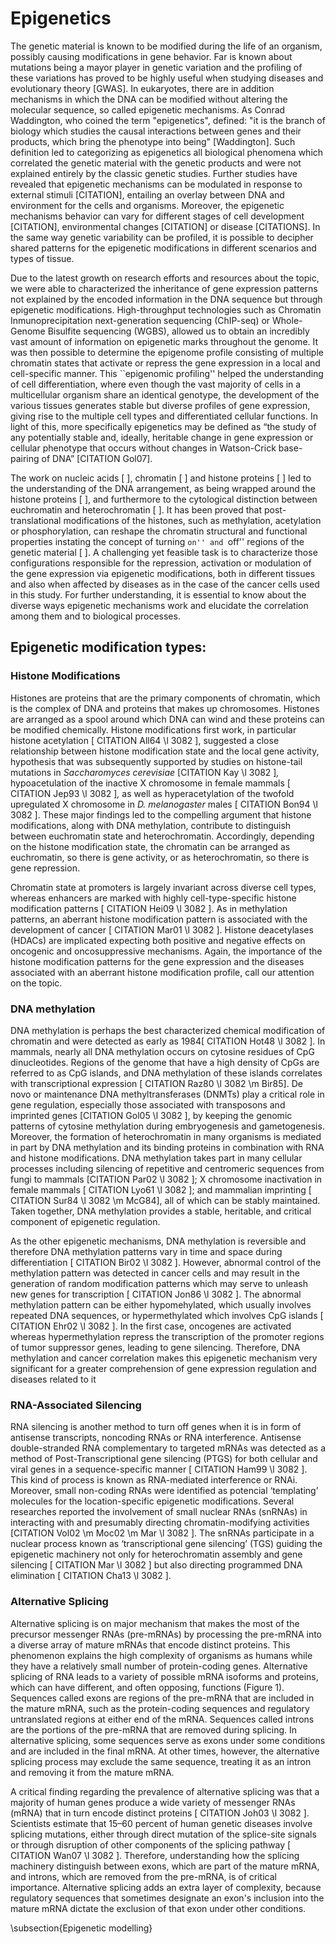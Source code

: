 # Epigenetics

The genetic material is known to be modified during the life of an organism, possibly causing modifications in gene behavior. Far is known about mutations being a mayor player in genetic variation and the profiling of these variations has proved to be highly useful when studying diseases and evolutionary theory [GWAS]. In eukaryotes, there are in addition mechanisms in which the DNA can be modified without altering the molecular sequence, so called epigenetic mechanisms. As Conrad Waddington, who coined the term "epigenetics", defined: "it is the branch of biology which studies the causal interactions between genes and their products, which bring the phenotype into being" [Waddington]. Such definition led to categorizing as epigenetics all biological phenomena which correlated the genetic material with the genetic products and were not explained entirely by the classic genetic studies. Further studies have revealed that epigenetic mechanisms can be modulated in response to external stimuli [CITATION], entailing an overlay between DNA  and environment for the cells and organisms. Moreover, the epigenetic mechanisms behavior can vary for different stages of cell development [CITATION], environmental changes [CITATION] or disease [CITATIONS]. In the same way genetic variability can be profiled, it is possible to decipher shared patterns for the epigenetic modifications in different scenarios and types of tissue. 

Due to the latest growth on research efforts and resources about the topic, we were able to characterized the inheritance of gene expression patterns not explained by the encoded information in the DNA sequence but through epigenetic modifications. High-throughput technologies such as Chromatin Inmunoprecipitation next-generation sequencing (ChIP-seq) or Whole-Genome Bisulfite sequencing (WGBS), allowed us to obtain an incredibly vast amount of information on epigenetic marks throughout the genome. It was then possible to determine the epigenome profile consisting of multiple chromatin states that activate or repress the gene expression in a local and cell-specific manner. This ``epigenomic profiling'' helped the understanding of cell differentiation, where even though the vast majority of cells in a multicellular organism share an identical genotype, the development of the various tissues generates stable but diverse profiles of gene expression, giving rise to the multiple cell types and differentiated cellular functions. In light of this, more specifically epigenetics may be defined as “the study of any potentially stable and, ideally, heritable change in gene expression or cellular phenotype that occurs without changes in Watson-Crick base-pairing of DNA” [CITATION Gol07].

The work on nucleic acids [ ], chromatin [ ] and histone proteins [ ] led to the understanding of the DNA arrangement, as being wrapped around the histone proteins [ ], and furthermore to the cytological distinction between euchromatin and heterochromatin [ ]. It has been proved that post-translational modifications of the histones, such as methylation, acetylation or phosphorylation, can reshape the chromatin structural and functional properties instating the concept of turning ``on'' and ``off'' regions of the genetic material [ ]. A challenging yet feasible task is to characterize those configurations responsible for the repression, activation or modulation of the gene expression via epigenetic modifications, both in different tissues and also when affected by diseases as in the case of the cancer cells used in this study. For further understanding, it is essential to know about the diverse ways epigenetic mechanisms work and elucidate the correlation among them and to biological processes.  

## Epigenetic modification types:

### Histone Modifications

Histones are proteins that are the primary components of chromatin, which is the complex of DNA and proteins that makes up chromosomes. Histones are arranged as a spool around which DNA can wind and these proteins can be modified chemically. Histone modifications first work, in particular histone acetylation [ CITATION All64 \l 3082 ], suggested a close relationship between histone modification state and the local gene activity, hypothesis that was subsequently supported by studies on histone-tail mutations in *Saccharomyces cerevisiae* [CITATION Kay \l 3082 ]*,* hypoacetulation of the inactive X chromosome in female mammals [ CITATION Jep93 \l 3082 ]*,* as well as hyperacetylation of the twofold upregulated X chromosome in *D. melanogaster* males [ CITATION Bon94 \l 3082 ]. These major findings led to the compelling argument that histone modifications, along with DNA methylation, contribute to distinguish between euchromatin state and heterochromatin. Accordingly, depending on the histone modification state, the chromatin can be arranged as euchromatin, so there is gene activity, or as heterochromatin, so there is gene repression.  

Chromatin state at promoters is largely invariant across diverse cell types, whereas enhancers are marked with highly cell-type-specific histone modification patterns [ CITATION Hei09 \l 3082 ]. As in methylation patterns, an aberrant histone modification pattern is associated with the development of cancer [ CITATION Mar01 \l 3082 ]. Histone deacetylases (HDACs) are implicated expecting both positive and negative effects on oncogenic and oncosuppressive mechanisms. Again, the importance of the histone modification patterns for the gene expression and the diseases associated with an aberrant histone modification profile, call our attention on the topic.

### DNA methylation

DNA methylation is perhaps the best characterized chemical modification of chromatin and were detected as early as 1984[ CITATION Hot48 \l 3082 ]. In mammals, nearly all DNA methylation occurs on cytosine residues of CpG dinucleotides. Regions of the genome that have a high density of CpGs are referred to as CpG islands, and DNA methylation of these islands correlates with transcriptional expression [ CITATION Raz80 \l 3082  \m Bir85]. De novo or maintenance DNA methyltransferases (DNMTs) play a critical role in gene regulation, especially those associated with transposons and imprinted genes [CITATION Gol05 \l 3082 ], by keeping the genomic patterns of cytosine methylation during embryogenesis and gametogenesis. Moreover, the formation of heterochromatin in many organisms is mediated in part by DNA methylation and its binding proteins in combination with RNA and histone modifications. DNA methylation takes part in many cellular processes including silencing of repetitive and centromeric sequences from fungi to mammals [CITATION Par02 \l 3082 ]; X chromosome inactivation in female mammals [ CITATION Lyo61 \l 3082 ]; and mammalian imprinting [ CITATION Sur84 \l 3082  \m McG84], all of which can be stably maintained. Taken together, DNA methylation provides a stable, heritable, and critical component of epigenetic regulation.  

As the other epigenetic mechanisms, DNA methylation is reversible and therefore DNA methylation patterns vary in time and space during differentiation [ CITATION Bir02 \l 3082 ]. However, abnormal control of the methylation pattern was detected in cancer cells and may result in the generation of random modification patterns which may serve to unleash new genes for transcription [ CITATION Jon86 \l 3082 ]. The abnormal methylation pattern can be either hypomehylated, which usually involves repeated DNA sequences, or hypermethylated which involves CpG islands [ CITATION Ehr02 \l 3082 ]. In the first case, oncogenes are activated whereas hypermethylation repress the transcription of the promoter regions of tumor suppressor genes, leading to gene silencing. Therefore, DNA methylation and cancer correlation makes this epigenetic mechanism very significant for a greater comprehension of gene expression regulation and diseases related to it

### RNA-Associated Silencing

RNA silencing is another method to turn off genes when it is in form of antisense transcripts, noncoding RNAs or RNA interference. Antisense double-stranded RNA complementary to targeted mRNAs was detected as a method of Post-Transcriptional gene silencing (PTGS) for both cellular and viral genes in a sequence-specific manner [ CITATION Ham99 \l 3082 ]. This kind of process is known as RNA-mediated interference or RNAi. Moreover, small non-coding RNAs were identified as potencial ‘templating’ molecules for the location-specific epigenetic modifications. Several researches reported the involvement of small nuclear RNAs (snRNAs) in interacting with and presumably directing chromatin-modifying activities [CITATION Vol02 \m Moc02 \m Mar \l 3082 ]. The snRNAs participate in a nuclear process known as ‘transcriptional gene silencing’ (TGS) guiding the epigenetic machinery not only for heterochromatin assembly and gene silencing [ CITATION Mar \l 3082 ] but also directing programmed DNA elimination [ CITATION Cha13 \l 3082 ].

### Alternative Splicing

Alternative splicing is on major mechanism that makes the most of the precursor messenger RNAs (pre-mRNAs) by processing the pre-mRNA into a diverse array of mature mRNAs that encode distinct proteins. This phenomenon explains the high complexity of organisms as humans while they have a relatively small number of protein-coding genes. Alternative splicing of RNA leads to a variety of possible mRNA isoforms and proteins, which can have different, and often opposing, functions (Figure 1). Sequences called exons are regions of the pre-mRNA that are included in the mature mRNA, such as the protein-coding sequences and regulatory untranslated regions at either end of the mRNA. Sequences called introns are the portions of the pre-mRNA that are removed during splicing. In alternative splicing, some sequences serve as exons under some conditions and are included in the final mRNA. At other times, however, the alternative splicing process may exclude the same sequence, treating it as an intron and removing it from the mature mRNA.

A critical finding regarding the prevalence of alternative splicing was that a majority of human genes produce a wide variety of messenger RNAs (mRNA) that in turn encode distinct proteins [ CITATION Joh03 \l 3082 ]. Scientists estimate that 15–60 percent of human genetic diseases involve splicing mutations, either through direct mutation of the splice-site signals or through disruption of other components of the splicing pathway [ CITATION Wan07 \l 3082 ]. Therefore, understanding how the splicing machinery distinguish between exons, which are part of the mature mRNA, and introns, which are removed from the pre-mRNA, is of critical importance. Alternative splicing adds an extra layer of complexity, because regulatory sequences that sometimes designate an exon's inclusion into the mature mRNA dictate the exclusion of that exon under other conditions.

\subsection{Epigenetic modelling}

